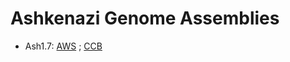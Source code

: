 # Ashkenazi Genome Assemblies

* Ash1.7: [AWS](https://ashkenazi-genome.s3.us-east-2.amazonaws.com/Ash1.7.fa.gz) ;  [CCB](ftp://ftp.ccb.jhu.edu/pub/dpuiu/Homo_sapiens/Ash1.7/Ash1.7.fa.gz)

